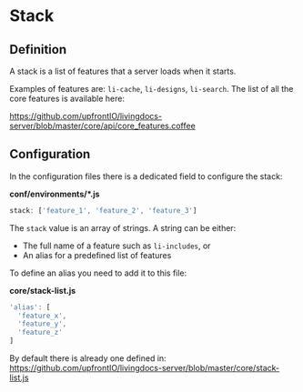 # Stack

## Definition

A stack is a list of features that a server loads when it starts.

Examples of features are: `li-cache`, `li-designs`, `li-search`. The list of all the core features is available here:

https://github.com/upfrontIO/livingdocs-server/blob/master/core/api/core_features.coffee


## Configuration

In the configuration files there is a dedicated field to configure the stack:

**conf/environments/*.js**
```js
stack: ['feature_1', 'feature_2', 'feature_3']
```
The `stack` value is an array of strings. A string can be either:
- The full name of a feature such as `li-includes`, or
- An alias for a predefined list of features

To define an alias you need to add it to this file:

**core/stack-list.js**
```js
'alias': [
  'feature_x',
  'feature_y',
  'feature_z'
]
```
By default there is already one defined in: https://github.com/upfrontIO/livingdocs-server/blob/master/core/stack-list.js
